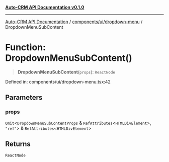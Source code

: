 [**Auto-CRM API Documentation v0.1.0**](../../../../README.md)

***

[Auto-CRM API Documentation](../../../../README.md) / [components/ui/dropdown-menu](../README.md) / DropdownMenuSubContent

# Function: DropdownMenuSubContent()

> **DropdownMenuSubContent**(`props`): `ReactNode`

Defined in: components/ui/dropdown-menu.tsx:42

## Parameters

### props

`Omit`\<`DropdownMenuSubContentProps` & `RefAttributes`\<`HTMLDivElement`\>, `"ref"`\> & `RefAttributes`\<`HTMLDivElement`\>

## Returns

`ReactNode`
